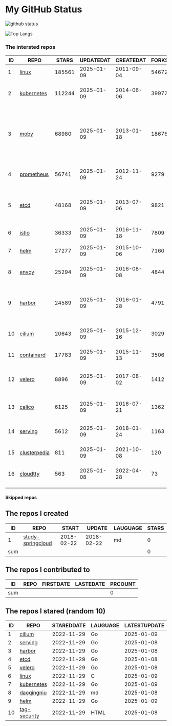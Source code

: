 # My GitHub Status

<img src="https://github-readme-stats-1.yihong0618.vercel.app/api?username=daoqingniu&show_icons=true&&&hide_title=true&count_private=true" alt="github status" />

![Top Langs](https://github-readme-stats-1.yihong0618.vercel.app/api/top-langs/?username=daoqingniu&layout=compact)

<!--START_SECTION:github_repos-->
### The intersted repos
| ID |                              REPO                               | STARS  | UPDATEDAT  | CREATEDAT  | FORKSCOUNT |                                                DESCRIPTIONS                                                |
|----|-----------------------------------------------------------------|--------|------------|------------|------------|------------------------------------------------------------------------------------------------------------|
|  1 | [linux](https://github.com/torvalds/linux)                      | 185561 | 2025-01-09 | 2011-09-04 |      54672 | Linux kernel source tree                                                                                   |
|  2 | [kubernetes](https://github.com/kubernetes/kubernetes)          | 112244 | 2025-01-09 | 2014-06-06 |      39977 | Production-Grade Container Scheduling and Management                                                       |
|  3 | [moby](https://github.com/moby/moby)                            |  68980 | 2025-01-09 | 2013-01-18 |      18676 | The Moby Project - a collaborative project for the container ecosystem to assemble container-based systems |
|  4 | [prometheus](https://github.com/prometheus/prometheus)          |  56741 | 2025-01-09 | 2012-11-24 |       9279 | The Prometheus monitoring system and time series database.                                                 |
|  5 | [etcd](https://github.com/etcd-io/etcd)                         |  48168 | 2025-01-09 | 2013-07-06 |       9821 | Distributed reliable key-value store for the most critical data of a distributed system                    |
|  6 | [istio](https://github.com/istio/istio)                         |  36333 | 2025-01-09 | 2016-11-18 |       7809 | Connect, secure, control, and observe services.                                                            |
|  7 | [helm](https://github.com/helm/helm)                            |  27277 | 2025-01-09 | 2015-10-06 |       7160 | The Kubernetes Package Manager                                                                             |
|  8 | [envoy](https://github.com/envoyproxy/envoy)                    |  25294 | 2025-01-09 | 2016-08-08 |       4844 | Cloud-native high-performance edge/middle/service proxy                                                    |
|  9 | [harbor](https://github.com/goharbor/harbor)                    |  24589 | 2025-01-09 | 2016-01-28 |       4791 | An open source trusted cloud native registry project that stores, signs, and scans content.                |
| 10 | [cilium](https://github.com/cilium/cilium)                      |  20643 | 2025-01-09 | 2015-12-16 |       3029 | eBPF-based Networking, Security, and Observability                                                         |
| 11 | [containerd](https://github.com/containerd/containerd)          |  17783 | 2025-01-09 | 2015-11-13 |       3506 | An open and reliable container runtime                                                                     |
| 12 | [velero](https://github.com/vmware-tanzu/velero)                |   8896 | 2025-01-09 | 2017-08-02 |       1412 | Backup and migrate Kubernetes applications and their persistent volumes                                    |
| 13 | [calico](https://github.com/projectcalico/calico)               |   6125 | 2025-01-09 | 2016-07-21 |       1362 | Cloud native networking and network security                                                               |
| 14 | [serving](https://github.com/knative/serving)                   |   5612 | 2025-01-09 | 2018-01-24 |       1163 | Kubernetes-based, scale-to-zero, request-driven compute                                                    |
| 15 | [clusterpedia](https://github.com/clusterpedia-io/clusterpedia) |    811 | 2025-01-09 | 2021-10-08 |        120 | The Encyclopedia of Kubernetes clusters                                                                    |
| 16 | [cloudtty](https://github.com/cloudtty/cloudtty)                |    563 | 2025-01-08 | 2022-04-28 |         73 | A Friendly Kubernetes CloudShell (Web Terminal) !                                                          |



#### Skipped repos
<!--END_SECTION:github_repos-->

<!--START_SECTION:my_github-->
## The repos I created
| ID  |                                 REPO                                 |   START    |   UPDATE   | LAUGUAGE | STARS |
|-----|----------------------------------------------------------------------|------------|------------|----------|-------|
|   1 | [study-springcloud](https://github.com/daoqingniu/study-springcloud) | 2018-02-22 | 2018-02-22 | md       |     0 |
| sum |                                                                      |            |            |          |     0 |

## The repos I contributed to
| ID  | REPO | FIRSTDATE | LASTEDATE | PRCOUNT |
|-----|------|-----------|-----------|---------|
| sum |      |           |           |       0 |

## The repos I stared (random 10)
| ID |                          REPO                          | STAREDDATE | LAUGUAGE | LATESTUPDATE |
|----|--------------------------------------------------------|------------|----------|--------------|
|  1 | [cilium](https://github.com/cilium/cilium)             | 2022-11-29 | Go       | 2025-01-09   |
|  2 | [serving](https://github.com/knative/serving)          | 2022-11-29 | Go       | 2025-01-08   |
|  3 | [harbor](https://github.com/goharbor/harbor)           | 2022-11-29 | Go       | 2025-01-08   |
|  4 | [etcd](https://github.com/etcd-io/etcd)                | 2022-11-29 | Go       | 2025-01-08   |
|  5 | [velero](https://github.com/vmware-tanzu/velero)       | 2022-11-29 | Go       | 2025-01-08   |
|  6 | [linux](https://github.com/torvalds/linux)             | 2022-11-29 | C        | 2025-01-09   |
|  7 | [kubernetes](https://github.com/kubernetes/kubernetes) | 2022-11-29 | Go       | 2025-01-09   |
|  8 | [daoqingniu](https://github.com/daoqingniu/daoqingniu) | 2022-11-29 | md       | 2025-01-08   |
|  9 | [helm](https://github.com/helm/helm)                   | 2022-11-29 | Go       | 2025-01-09   |
| 10 | [tag-security](https://github.com/cncf/tag-security)   | 2022-11-29 | HTML     | 2025-01-08   |

<!--END_SECTION:my_github-->
